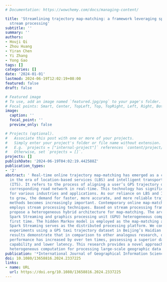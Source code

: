 ```yaml
---
# Documentation: https://wowchemy.com/docs/managing-content/

title: 'Streamlining trajectory map-matching: a framework leveraging spark and GPU-based
  stream processing'
subtitle: ''
summary: ''
authors:
- Houji Qi
- Zhou Huang
- Yiran Chen
- Yi Zhang
- Yong Gao
tags: []
categories: []
date: '2024-01-01'
lastmod: 2024-06-19T12:02:19+08:00
featured: false
draft: false

# Featured image
# To use, add an image named `featured.jpg/png` to your page's folder.
# Focal points: Smart, Center, TopLeft, Top, TopRight, Left, Right, BottomLeft, Bottom, BottomRight.
image:
  caption: ''
  focal_point: ''
  preview_only: false

# Projects (optional).
#   Associate this post with one or more of your projects.
#   Simply enter your project's folder or file name without extension.
#   E.g. `projects = ["internal-project"]` references `content/project/deep-learning/index.md`.
#   Otherwise, set `projects = []`.
projects: []
publishDate: '2024-06-19T04:02:19.442588Z'
publication_types:
- '2'
abstract: ' Real-time online trajectory map-matching has emerged as a critical component
  in the era of location-based services (LBS) and intelligent transportation systems
  (ITS). It refers to the process of aligning a user’s GPS trajectory data with the
  corresponding road network in real-time. This technology has significant implications
  for various industries and applications. As our reliance on LBS and ITS continues
  to grow, the demand for faster, more accurate, and more reliable trajectory map-matching
  methods becomes increasingly important. Contemporary online map-matching predominantly
  employs stream processing techniques. Based on stream processing frameworks, we
  propose a heterogeneous hybrid architecture for map-matching. The architecture integrates
  Spark Streaming and graphics processing unit (GPU) heterogeneous computing for the
  first time. The hidden Markov model is employed as the map-matching algorithm, and
  Spark Streaming serves as the distributed processing platform. We conduct map-matching
  experiments using a GPS taxi trajectory dataset in Beijing’s Haidian District. The
  results demonstrate that in comparison to other analogous research, our framework’s
  performance has increased by over ten times, possessing a superior data processing
  capability and lower latency. This research provides a novel approach of stream-based
  heterogeneous computation for processing large-scale geographic data. '
publication: '*International Journal of Geographical Information Science*'
doi: 10.1080/13658816.2024.2337225
links:
- name: URL
  url: https://doi.org/10.1080/13658816.2024.2337225
---
```


